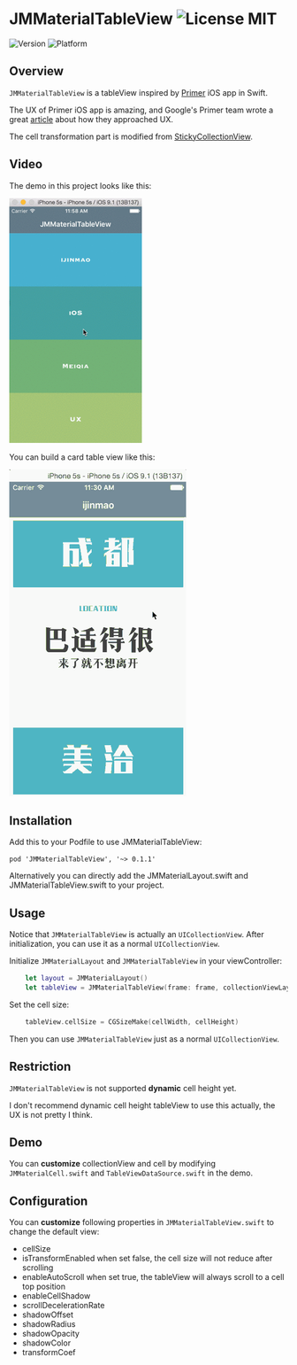 JMMaterialTableView ![License MIT](https://go-shields.herokuapp.com/license-MIT-blue.png)
=======================

![Version](http://cocoapod-badges.herokuapp.com/v/JMMaterialTableView/badge.png)
![Platform](http://cocoapod-badges.herokuapp.com/p/JMMaterialTableView/badge.png)

Overview
---
`JMMaterialTableView` is a tableView inspired by [Primer](http://www.yourprimer.com/) iOS app in Swift.

The UX of Primer iOS app is amazing, and Google's Primer team wrote a great [article](https://medium.com/google-design/designing-a-ux-for-learning-ebed4fa0a798#.2ee2djini) about how they approached UX.

The cell transformation part is modified from [StickyCollectionView](https://github.com/matbeich/StickyCollectionView).

Video
---
The demo in this project looks like this:

![screenshot1](https://raw.githubusercontent.com/ijinmao/JMMaterialTableView/master/demoScreen1.gif)


You can build a card table view like this:

![screenshot1](https://raw.githubusercontent.com/ijinmao/JMMaterialTableView/master/demoScreen2.gif)

Installation
---
Add this to your Podfile to use JMMaterialTableView:

	pod 'JMMaterialTableView', '~> 0.1.1'

Alternatively you can directly add the JMMaterialLayout.swift and JMMaterialTableView.swift to your project.

Usage
---
Notice that `JMMaterialTableView` is actually an `UICollectionView`. After initialization, you can use it as a normal `UICollectionView`.

Initialize `JMMaterialLayout` and `JMMaterialTableView` in your viewController:

```Swift
	let layout = JMMaterialLayout()
	let tableView = JMMaterialTableView(frame: frame, collectionViewLayout: layout) 
```

Set the cell size:

```Swift
	tableView.cellSize = CGSizeMake(cellWidth, cellHeight)
```

Then you can use `JMMaterialTableView` just as a normal `UICollectionView`.

Restriction
---
`JMMaterialTableView` is not supported **dynamic** cell height yet. 

I don't recommend dynamic cell height tableView to use this actually, the UX is not pretty I think.

Demo
---
You can **customize** collectionView and cell by modifying `JMMaterialCell.swift` and `TableViewDataSource.swift` in the demo.

Configuration
---
You can **customize** following properties in `JMMaterialTableView.swift` to change the default view:

* cellSize
* isTransformEnabled   		when set false, the cell size will not reduce after scrolling
* enableAutoScroll			when set true, the tableView will always scroll to a cell top position
* enableCellShadow		
* scrollDecelerationRate 		
* shadowOffset			
* shadowRadius
* shadowOpacity
* shadowColor
* transformCoef

